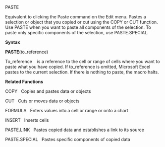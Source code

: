PASTE

Equivalent to clicking the Paste command on the Edit menu. Pastes a
selection or object that you copied or cut using the COPY or CUT
function. Use PASTE when you want to paste all components of the
selection. To paste only specific components of the selection, use
PASTE.SPECIAL.

**Syntax**

**PASTE**(to\_reference)

To\_reference    is a reference to the cell or range of cells where you
want to paste what you have copied. If to\_reference is omitted,
Microsoft Excel pastes to the current selection. If there is nothing to
paste, the macro halts.

**Related Functions**

COPY   Copies and pastes data or objects

CUT   Cuts or moves data or objects

FORMULA   Enters values into a cell or range or onto a chart

INSERT   Inserts cells

PASTE.LINK   Pastes copied data and establishes a link to its source

PASTE.SPECIAL   Pastes specific components of copied data


